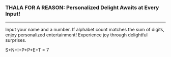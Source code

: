 ### THALA FOR A REASON: Personalized Delight Awaits at Every Input!
-------------------------------------------------------------------

Input your name and a number. If alphabet count matches the sum of digits, enjoy personalized entertainment! Experience joy through delightful surprises.

S+N+I+P+P+E+T = 7
